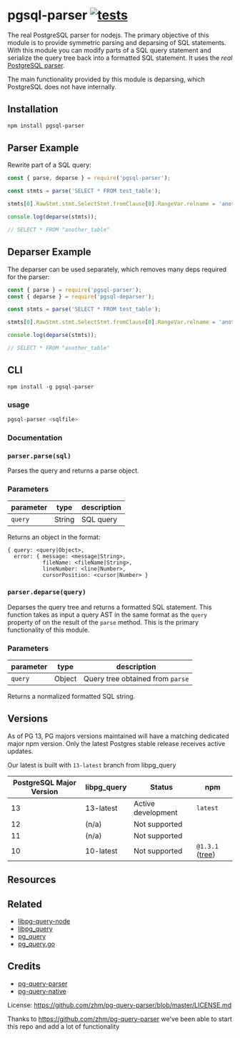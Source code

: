 # pgsql-parser [![tests](https://github.com/pyramation/pgsql-parser/actions/workflows/run-tests.yaml/badge.svg)](https://github.com/pyramation/pgsql-parser/actions/workflows/run-tests.yaml)

The real PostgreSQL parser for nodejs. The primary objective of this module is to provide symmetric parsing and deparsing of SQL statements. With this module you can modify parts of a SQL query statement and serialize the query tree back into a formatted SQL statement. It uses the *real* [PostgreSQL parser](https://github.com/pganalyze/libpg_query).

The main functionality provided by this module is deparsing, which PostgreSQL does not have internally.

## Installation

```sh
npm install pgsql-parser
```

## Parser Example

Rewrite part of a SQL query:

```js
const { parse, deparse } = require('pgsql-parser');

const stmts = parse('SELECT * FROM test_table');

stmts[0].RawStmt.stmt.SelectStmt.fromClause[0].RangeVar.relname = 'another_table';

console.log(deparse(stmts));

// SELECT * FROM "another_table"
```

## Deparser Example

The deparser can be used separately, which removes many deps required for the parser:

```js
const { parse } = require('pgsql-parser');
const { deparse } = require('pgsql-deparser');

const stmts = parse('SELECT * FROM test_table');

stmts[0].RawStmt.stmt.SelectStmt.fromClause[0].RangeVar.relname = 'another_table';

console.log(deparse(stmts));

// SELECT * FROM "another_table"
```

## CLI

```
npm install -g pgsql-parser
```

### usage

```sh
pgsql-parser <sqlfile>
```

### Documentation

### `parser.parse(sql)`

Parses the query and returns a parse object.

### Parameters

| parameter            | type               | description                                               |
| -------------------- | ------------------ | --------------------------------------------------------- |
| `query`              | String             | SQL query                                                 |

Returns an object in the format:

```
{ query: <query|Object>,
  error: { message: <message|String>,
           fileName: <fileName|String>,
           lineNumber: <line|Number>,
           cursorPosition: <cursor|Number> }
```

### `parser.deparse(query)`

Deparses the query tree and returns a formatted SQL statement. This function takes as input a query AST
in the same format as the `query` property of on the result of the `parse` method. This is the primary
functionality of this module.

### Parameters

| parameter            | type               | description                                               |
| -------------------- | ------------------ | --------------------------------------------------------- |
| `query`              | Object             | Query tree obtained from `parse`                          |

Returns a normalized formatted SQL string.

## Versions

As of PG 13, PG majors versions maintained will have a matching dedicated major npm version. Only the latest Postgres stable release receives active updates.

Our latest is built with `13-latest` branch from libpg_query

| PostgreSQL Major Version | libpg_query | Status              | npm 
|--------------------------|-------------|---------------------|---------|
| 13                       | 13-latest   | Active development  | `latest`
| 12                       | (n/a)       | Not supported       |
| 11                       | (n/a)       | Not supported       |
| 10                       | 10-latest   | Not supported       | `@1.3.1` ([tree](https://github.com/pyramation/pgsql-parser/tree/39b7b1adc8914253226e286a48105785219a81ca))      | 


## Resources



## Related

* [libpg-query-node](https://github.com/pyramation/libpg-query-node)
* [libpg_query](https://github.com/pganalyze/libpg_query)
* [pg_query](https://github.com/lfittl/pg_query)
* [pg_query.go](https://github.com/lfittl/pg_query.go)

## Credits

* [pg-query-parser](https://github.com/zhm/pg-query-parser)
* [pg-query-native](https://github.com/zhm/node-pg-query-native)

License: https://github.com/zhm/pg-query-parser/blob/master/LICENSE.md

Thanks to https://github.com/zhm/pg-query-parser we've been able to start this repo and add a lot of functionality
